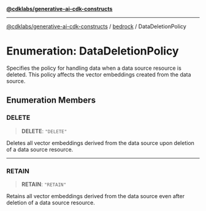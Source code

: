 [**@cdklabs/generative-ai-cdk-constructs**](../../../../README.md)

***

[@cdklabs/generative-ai-cdk-constructs](../../../../README.md) / [bedrock](../README.md) / DataDeletionPolicy

# Enumeration: DataDeletionPolicy

Specifies the policy for handling data when a data source resource is deleted.
This policy affects the vector embeddings created from the data source.

## Enumeration Members

### DELETE

> **DELETE**: `"DELETE"`

Deletes all vector embeddings derived from the data source upon deletion
of a data source resource.

***

### RETAIN

> **RETAIN**: `"RETAIN"`

Retains all vector embeddings derived from the data source even after
deletion of a data source resource.
